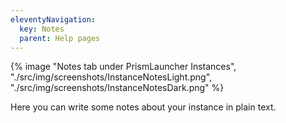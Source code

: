 ```yaml
---
eleventyNavigation:
  key: Notes
  parent: Help pages
--- 
```


<div class="row">
  <div class="column">
      {% image "Notes tab under PrismLauncher Instances", "./src/img/screenshots/InstanceNotesLight.png", "./src/img/screenshots/InstanceNotesDark.png" %}
  </div>
</div>

Here you can write some notes about your instance in plain text.
